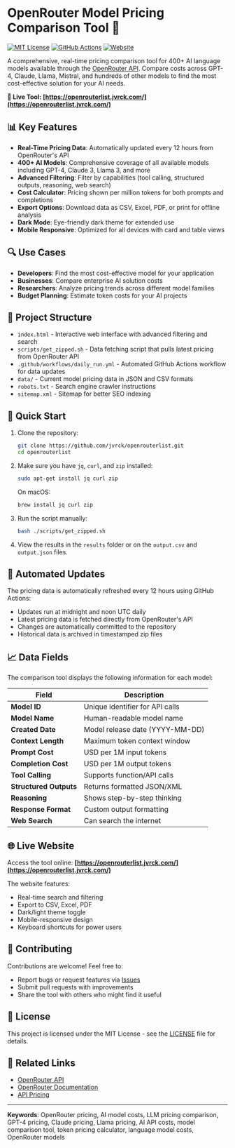 # OpenRouter Model Pricing Comparison Tool 🚀

[![MIT License](https://img.shields.io/badge/License-MIT-green.svg)](https://choosealicense.com/licenses/mit/)
[![GitHub Actions](https://img.shields.io/badge/Updated-Every%2012%20Hours-blue.svg)](https://github.com/jvrck/openrouterlist/actions)
[![Website](https://img.shields.io/badge/Website-Live-brightgreen.svg)](https://openrouterlist.jvrck.com/)

A comprehensive, real-time pricing comparison tool for 400+ AI language models available through the [OpenRouter API](https://openrouter.ai/). Compare costs across GPT-4, Claude, Llama, Mistral, and hundreds of other models to find the most cost-effective solution for your AI needs.

**🔗 Live Tool: [https://openrouterlist.jvrck.com/](https://openrouterlist.jvrck.com/)**

## 📊 Key Features

- **Real-Time Pricing Data**: Automatically updated every 12 hours from OpenRouter's API
- **400+ AI Models**: Comprehensive coverage of all available models including GPT-4, Claude 3, Llama 3, and more
- **Advanced Filtering**: Filter by capabilities (tool calling, structured outputs, reasoning, web search)
- **Cost Calculator**: Pricing shown per million tokens for both prompts and completions
- **Export Options**: Download data as CSV, Excel, PDF, or print for offline analysis
- **Dark Mode**: Eye-friendly dark theme for extended use
- **Mobile Responsive**: Optimized for all devices with card and table views

## 🔍 Use Cases

- **Developers**: Find the most cost-effective model for your application
- **Businesses**: Compare enterprise AI solution costs
- **Researchers**: Analyze pricing trends across different model families
- **Budget Planning**: Estimate token costs for your AI projects

## 📁 Project Structure

- `index.html` - Interactive web interface with advanced filtering and search
- `scripts/get_zipped.sh` - Data fetching script that pulls latest pricing from OpenRouter API
- `.github/workflows/daily_run.yml` - Automated GitHub Actions workflow for data updates
- `data/` - Current model pricing data in JSON and CSV formats
- `robots.txt` - Search engine crawler instructions
- `sitemap.xml` - Sitemap for better SEO indexing

## 🚀 Quick Start

1. Clone the repository:
    ```bash
    git clone https://github.com/jvrck/openrouterlist.git
    cd openrouterlist
    ```

2. Make sure you have `jq`, `curl`, and `zip` installed:
    ```bash
    sudo apt-get install jq curl zip
    ```

    On macOS:
    ```bash
    brew install jq curl zip
    ```

3. Run the script manually:
    ```bash
    bash ./scripts/get_zipped.sh
    ```

4. View the results in the `results` folder or on the `output.csv` and `output.json` files.

## 🤖 Automated Updates

The pricing data is automatically refreshed every 12 hours using GitHub Actions:

- Updates run at midnight and noon UTC daily
- Latest pricing data is fetched directly from OpenRouter's API
- Changes are automatically committed to the repository
- Historical data is archived in timestamped zip files

## 📈 Data Fields

The comparison tool displays the following information for each model:

| Field | Description |
|-------|-------------|
| **Model ID** | Unique identifier for API calls |
| **Model Name** | Human-readable model name |
| **Created Date** | Model release date (YYYY-MM-DD) |
| **Context Length** | Maximum token context window |
| **Prompt Cost** | USD per 1M input tokens |
| **Completion Cost** | USD per 1M output tokens |
| **Tool Calling** | Supports function/API calls |
| **Structured Outputs** | Returns formatted JSON/XML |
| **Reasoning** | Shows step-by-step thinking |
| **Response Format** | Custom output formatting |
| **Web Search** | Can search the internet |

## 🌐 Live Website

Access the tool online: **[https://openrouterlist.jvrck.com/](https://openrouterlist.jvrck.com/)**

The website features:
- Real-time search and filtering
- Export to CSV, Excel, PDF
- Dark/light theme toggle
- Mobile-responsive design
- Keyboard shortcuts for power users

## 🤝 Contributing

Contributions are welcome! Feel free to:

- Report bugs or request features via [Issues](https://github.com/jvrck/openrouterlist/issues)
- Submit pull requests with improvements
- Share the tool with others who might find it useful

## 📄 License

This project is licensed under the MIT License - see the [LICENSE](LICENSE) file for details.

## 🔗 Related Links

- [OpenRouter API](https://openrouter.ai/)
- [OpenRouter Documentation](https://openrouter.ai/docs)
- [API Pricing](https://openrouter.ai/docs#pricing)

---

**Keywords**: OpenRouter pricing, AI model costs, LLM pricing comparison, GPT-4 pricing, Claude pricing, Llama pricing, AI API costs, model comparison tool, token pricing calculator, language model costs, OpenRouter models
